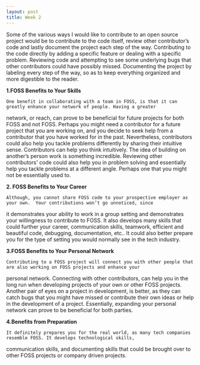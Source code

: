 ```yaml
---
layout: post
title: Week 2
---
```

  Some of the various ways I would like to contribute to an open source project would be to contribute to the code itself,
  review other contributor’s code and lastly document the project each step of the way. Contributing to the code directly by
  adding a specific feature or dealing with a specific problem. Reviewing code and attempting to see some underlying bugs that
  other contributors could have possibly missed. Documenting the project by  labeling every step of the way, so as to keep
  everything organized and more digestible to the reader. 
 
 **1.FOSS Benefits to Your Skills**
  
    One benefit in collaborating with a team in FOSS, is that it can greatly enhance your network of people. Having a greater
  network, or reach, can prove to be beneficial for future projects for both FOSS and not FOSS. Perhaps you might need a
  contributor for a future project that you are working on, and you decide to seek help from a contributor that you have
  worked for in the past. Nevertheless, contributors could also help you tackle problems differently by sharing their
  intuitive sense. Contributors can help you think intuitively. The idea of building on another’s person work is something
  incredible. Reviewing other contributors' code could also help you in problem solving and essentially help you tackle
  problems at a different angle. Perhaps one that you might not be essentially used to.   

**2. FOSS Benefits to Your Career**
 
    Although, you cannot share FOSS code to your prospective employer as your own.	Your contributions won’t go unnoticed, since
  it demonstrates your ability to work in a group setting and demonstrates your willingness to contribute to FOSS. It also
  develops many skills that could further your career, communication skills, teamwork, efficient and beautiful code,
  debugging, documentation, etc.. It could also better prepare you for the type of setting you would normally see in the tech
  industry. 
  
  **3.FOSS Benefits to Your Personal Network**
  
    Contributing to a FOSS project will connect you with other people that are also working on FOSS projects and enhance your
  personal network. Connecting with other contributors, can help you in the long run when developing projects of your own or
  other FOSS projects. Another pair of eyes on a project in development, is better, as they can catch bugs that you might have
  missed or contribute their own ideas or help in the development of a project. Essentially, expanding your personal network 
  can prove to be beneficial for both parties. 
  
  **4.Benefits from Preparation**
  
    It definitely prepares you for the real world, as many tech companies resemble FOSS. It develops technological skills,
  communication skills, and documenting skills that could be brought over to other FOSS projects or company driven projects. 
